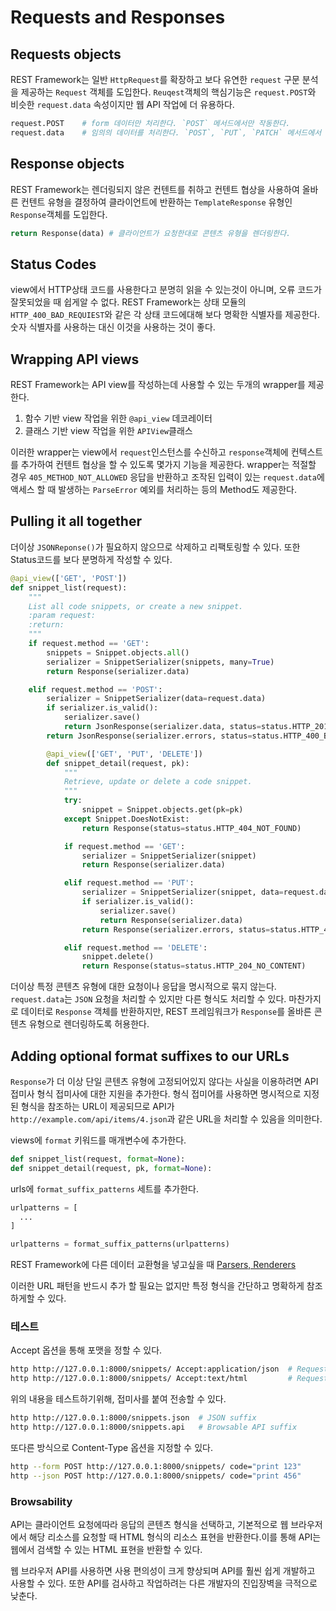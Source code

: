 # Requests and Responses

## Requests objects

REST Framework는 일반 `HttpRequest`를 확장하고 보다 유연한 `request` 구문 분석을 제공하는 `Request` 객체를 도입한다. `Reuqest`객체의 핵심기능은 `request.POST`와 비슷한 `request.data` 속성이지만 웹 API 작업에 더 유용하다.

```python
request.POST    # form 데이터만 처리한다. `POST` 메서드에서만 작동한다.
request.data    # 임의의 데이터를 처리한다. `POST`, `PUT`, `PATCH` 메서드에서 작동한다.
```

## Response objects

REST Framework는 렌더링되지 않은 컨텐트를 취하고 컨텐트 협상을 사용하여 올바른 컨텐트 유형을 결정하여 클라이언트에 반환하는 `TemplateResponse` 유형인 `Response`객체를 도입한다.
```python
return Response(data) # 클라이언트가 요청한대로 콘텐츠 유형을 렌더링한다.
```

## Status Codes

view에서 HTTP상태 코드를 사용한다고 분명히 읽을 수 있는것이 아니며, 오류 코드가 잘못되었을 때 쉽게알 수 없다. REST Framework는 상태 모듈의 `HTTP_400_BAD_REQUIEST`와 같은 각 상태 코드에대해 보다 명확한 식별자를 제공한다. 숫자 식별자를 사용하는 대신 이것을 사용하는 것이 좋다.


## Wrapping API views

REST Framework는 API view를 작성하는데 사용할 수 있는 두개의 wrapper를 제공한다.

1. 함수 기반 view 작업을 위한 `@api_view` 데코레이터
2. 클래스 기반 view 작업을 위한 `APIView`클래스

이러한 wrapper는 view에서 `request`인스턴스를 수신하고 `response`객체에 컨텍스트를 추가하여 컨텐트 협상을 할 수 있도록 몇가지 기능을 제공한다. wrapper는 적절할 경우 `405_METHOD_NOT_ALLOWED` 응답을 반환하고 조작된 입력이 있는 `request.data`에 액세스 할 때 발생하는 `ParseError` 예외를 처리하는 등의 Method도 제공한다.

## Pulling it all together

더이상 `JSONReponse()`가 필요하지 않으므로 삭제하고 리팩토링할 수 있다.
또한 Status코드를 보다 분명하게 작성할 수 있다.

```python
@api_view(['GET', 'POST'])
def snippet_list(request):
    """
    List all code snippets, or create a new snippet.
    :param request:
    :return:
    """
    if request.method == 'GET':
        snippets = Snippet.objects.all()
        serializer = SnippetSerializer(snippets, many=True)
        return Response(serializer.data)

    elif request.method == 'POST':
        serializer = SnippetSerializer(data=request.data)
        if serializer.is_valid():
            serializer.save()
            return JsonResponse(serializer.data, status=status.HTTP_201_CREATED)
        return JsonResponse(serializer.errors, status=status.HTTP_400_BAD_REQUEST)

        @api_view(['GET', 'PUT', 'DELETE'])
        def snippet_detail(request, pk):
            """
            Retrieve, update or delete a code snippet.
            """
            try:
                snippet = Snippet.objects.get(pk=pk)
            except Snippet.DoesNotExist:
                return Response(status=status.HTTP_404_NOT_FOUND)

            if request.method == 'GET':
                serializer = SnippetSerializer(snippet)
                return Response(serializer.data)

            elif request.method == 'PUT':
                serializer = SnippetSerializer(snippet, data=request.data)
                if serializer.is_valid():
                    serializer.save()
                    return Response(serializer.data)
                return Response(serializer.errors, status=status.HTTP_400_BAD_REQUEST)

            elif request.method == 'DELETE':
                snippet.delete()
                return Response(status=status.HTTP_204_NO_CONTENT)
```

더이상 특정 콘텐츠 유형에 대한 요청이나 응답을 명시적으로 묶지 않는다.
`request.data`는 `JSON` 요청을 처리할 수 있지만 다른 형식도 처리할 수 있다.
마찬가지로 데이터로 `Response` 객체를 반환하지만, REST 프레임워크가 `Response`를 올바른 콘텐츠 유형으로 렌더링하도록 허용한다.

## Adding optional format suffixes to our URLs

`Response`가 더 이상 단일 콘텐츠 유형에 고정되어있지 않다는 사실을 이용하려면 API 접미사 형식 접미사에 대한 지원을 추가한다. 형식 접미어를 사용하면 명시적으로 지정된 형식을 참조하는 URL이 제공되므로 API가 `http://example.com/api/items/4.json`과 같은 URL을 처리할 수 있음을 의미한다.

views에 `format` 키워드를 매개변수에 추가한다.
```python
def snippet_list(request, format=None):
def snippet_detail(request, pk, format=None):
```

urls에 `format_suffix_patterns` 세트를 추가한다.
```python
urlpatterns = [
  ...
]

urlpatterns = format_suffix_patterns(urlpatterns)
```

REST Framework에 다른 데이터 교환형을 넣고싶을 때
[Parsers, Renderers](https://www.google.co.kr/search?q=djangorestframework+yaml&oq=djangorestframework+yaml&aqs=chrome..69i57j0.5728j0j7&sourceid=chrome&ie=UTF-8)


이러한 URL 패턴을 반드시 추가 할 필요는 없지만 특정 형식을 간단하고 명확하게 참조하게할 수 있다.

### 테스트

Accept 옵션을 통해 포맷을 정할 수 있다.

```bash
http http://127.0.0.1:8000/snippets/ Accept:application/json  # Request JSON
http http://127.0.0.1:8000/snippets/ Accept:text/html         # Request HTML
```

위의 내용을 테스트하기위해, 접미사를 붙여 전송할 수 있다.
```bash
http http://127.0.0.1:8000/snippets.json  # JSON suffix
http http://127.0.0.1:8000/snippets.api   # Browsable API suffix
```

또다른 방식으로 Content-Type 옵션을 지정할 수 있다.

```bash
http --form POST http://127.0.0.1:8000/snippets/ code="print 123"
http --json POST http://127.0.0.1:8000/snippets/ code="print 456"
```

### Browsability

API는 클라이언트 요청에따라 응답의 콘텐츠 형식을 선택하고, 기본적으로 웹 브라우저에서 해당 리소스를 요청할 때 HTML 형식의 리소스 표현을 반환한다.이를 통해 API는 웹에서 검색할 수 있는 HTML 표현을 반환할 수 있다.

웹 브라우저 API를 사용하면 사용 편의성이 크게 향상되며 API를 훨씬 쉽게 개발하고 사용할 수 있다. 또한 API를 검사하고 작업하려는 다른 개발자의 진입장벽을 극적으로 낮춘다.
